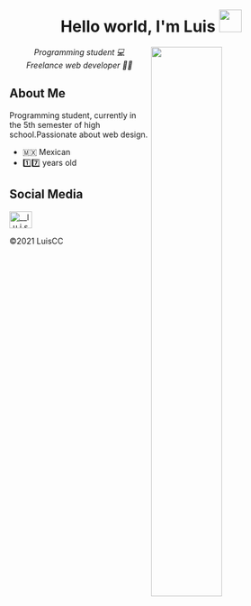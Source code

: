 <h1 align="center">Hello world, I'm Luis <img src="https://user-images.githubusercontent.com/87400898/131041896-3487a093-82c0-477a-9c2b-2554feeff431.gif" height="40" width="40"></h1>
<img align="right" src="https://user-images.githubusercontent.com/87400898/131047882-f9e96eb1-bcc8-4f89-a875-d9893b742166.gif" width="50%">

 <p align="center"><em>Programming student 💻 <br>Freelance web developer 🧑‍💻</em></p>
 
 ## About Me
 <p>Programming student, currently in the 5th semester of high school.Passionate about web design.</p>
 <ul >
 <li>🇲🇽 Mexican</li>
 <li> 1️⃣7️⃣ years old</li>
 </ul>
 
 
 ## Social Media
 <a href="https://www.instagram.com/luisc4sc/" target="blank"><img align="center" src="https://raw.githubusercontent.com/rahuldkjain/github-profile-readme-generator/master/src/images/icons/Social/instagram.svg" alt="__l.u.i.s___" height="30" width="40" /></a>









©️2021 LuisCC
